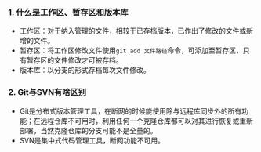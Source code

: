 ### 1. 什么是工作区、暂存区和版本库
* 工作区：对于纳入管理的文件，相较于已存档版本，已作出了修改的文件或新增的文件。
* 暂存区：将工作区修改文件使用`git add 文件路径`命令，可添加至暂存区，只有暂存区的文件修改才可被存档。
* 版本库：以分支的形式存档每次文件修改。

### 2. Git与SVN有啥区别
* Git是分布式版本管理工具，在断网的时候能使用除与远程库同步外的所有功能；在远程仓库不可用时，利用任何一个克隆仓库都可以对其进行恢复或重新部署，当然克隆仓库的分支可能不是全量的。
* SVN是集中式代码管理工具，断网功能不可用。

